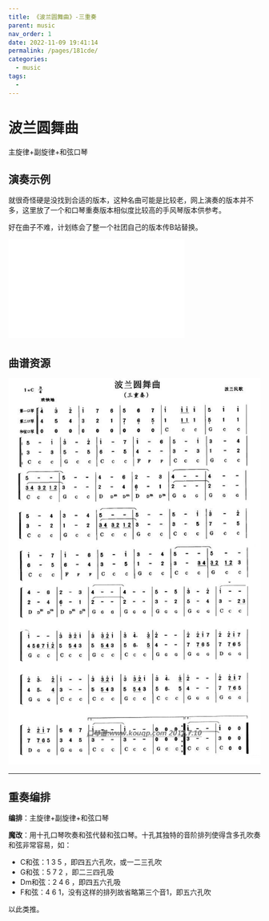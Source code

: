 ```yaml
---
title: 《波兰圆舞曲》-三重奏
parent: music
nav_order: 1
date: 2022-11-09 19:41:14
permalink: /pages/181cde/
categories: 
  - music
tags: 
  - 
---
```


# 波兰圆舞曲
主旋律+副旋律+和弦口琴

## 演奏示例

就很奇怪硬是没找到合适的版本，这种名曲可能是比较老，网上演奏的版本并不多，这里放了一个和口琴重奏版本相似度比较高的手风琴版本供参考。

好在曲子不难，计划练会了整一个社团自己的版本传B站替换。

<iframe height=198     width=352 src="//player.bilibili.com/player.html?aid=629673921&bvid=BV13b4y1Q7sm&cid=311591795&page=1" scrolling="no" border="0" frameborder="no" framespacing="0" allowfullscreen="true"> </iframe>

## 曲谱资源

<!-- ![bolanyuanwuqu](https://cdn.jsdelivr.net/gh/lei-wei/pic_bed/img/bolanyuanwuqu.JPG) -->

![波兰圆舞曲-三重奏.jpg](/file/波兰圆舞曲-三重奏.jpg)

---

## 重奏编排
**编排**：主旋律+副旋律+和弦口琴

**魔改**：用十孔口琴吹奏和弦代替和弦口琴。十孔其独特的音阶排列使得含多孔吹奏和弦非常容易，如：
- C和弦：1 3 5 ，即四五六孔吹，或一二三孔吹
- G和弦：5 7 2 ，即二三四孔吸
- Dm和弦：2 4 6 ，即四五六孔吸
- F和弦：4 6 1，没有这样的排列故省略第三个音1，即五六孔吹

以此类推。
